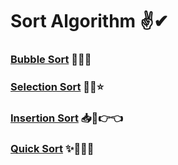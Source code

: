 # Sort Algorithm ✌✔
### [Bubble Sort](https://github.com/AmanDhimanD/CPP/blob/main/Sort/BubbleSort.cpp) 🎯🔘💬
### [Selection Sort](https://github.com/AmanDhimanD/CPP/blob/main/Sort/SelectionSort.cpp) 🔐😉⭐
### [Insertion Sort](https://github.com/AmanDhimanD/CPP/blob/main/Sort/InsertionSort.cpp) 📥🎇👉👈

### [Quick Sort](https://github.com/AmanDhimanD/CPP/blob/main/Sort/QuickSort.cpp) ✨🎉🤷‍♂️
